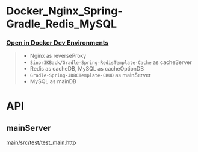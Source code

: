 # Docker_Nginx_Spring-Gradle_Redis_MySQL
### [Open in Docker Dev Environments](https://open.docker.com/dashboard/dev-envs?url=https://github.com/ooMia/Docker_Nginx_Spring-Gradle_MySQL/tree/develop/)
> - Nginx as reverseProxy
> - `Sinor3KBack/Gradle-Spring-RedisTemplate-Cache` as cacheServer
> - Redis as cacheDB, MySQL as cacheOptionDB
> - `Gradle-Spring-JDBCTemplate-CRUD` as mainServer
> - MySQL as mainDB 


# API

## mainServer
[main/src/test/test_main.http](main/src/test/test_main.http)
